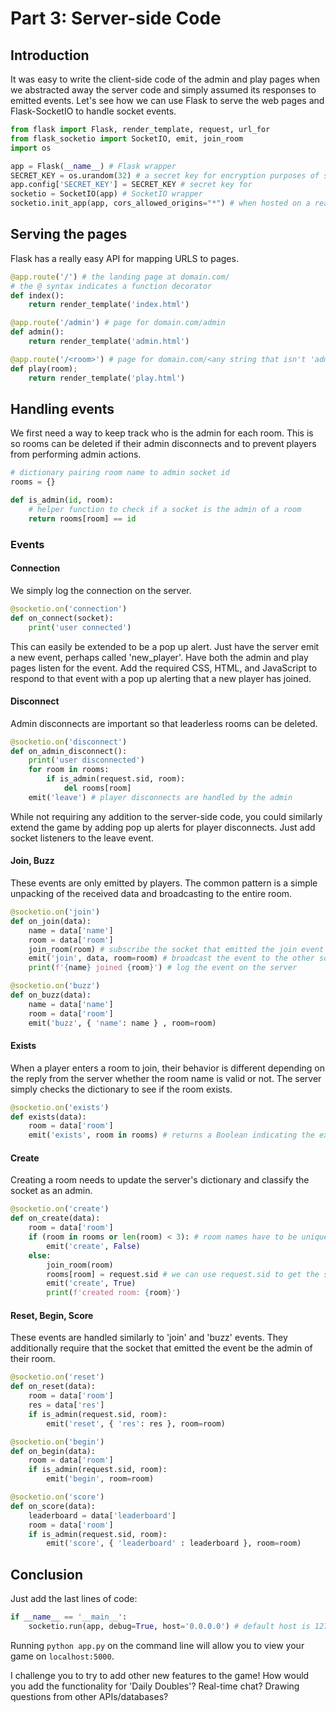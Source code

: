 # Part 3: Server-side Code

## Introduction

It was easy to write the client-side code of the admin and play pages when we abstracted away the server code and simply assumed its responses to emitted events. Let's see how we can use Flask to serve the web pages and Flask-SocketIO to handle socket events.

```python
from flask import Flask, render_template, request, url_for
from flask_socketio import SocketIO, emit, join_room
import os

app = Flask(__name__) # Flask wrapper
SECRET_KEY = os.urandom(32) # a secret key for encryption purposes of size 32 bytes
app.config['SECRET_KEY'] = SECRET_KEY # secret key for 
socketio = SocketIO(app) # SocketIO wrapper
socketio.init_app(app, cors_allowed_origins="*") # when hosted on a real server, accept requests from clients
```

## Serving the pages

Flask has a really easy API for mapping URLS to pages.

```python
@app.route('/') # the landing page at domain.com/
# the @ syntax indicates a function decorator
def index():
    return render_template('index.html')

@app.route('/admin') # page for domain.com/admin
def admin():
    return render_template('admin.html')

@app.route('/<room>') # page for domain.com/<any string that isn't 'admin'>
def play(room);
    return render_template('play.html')
```

## Handling events

We first need a way to keep track who is the admin for each room. This is so rooms can be deleted if their admin disconnects and to prevent players from performing admin actions.

```python
# dictionary pairing room name to admin socket id
rooms = {}

def is_admin(id, room):
    # helper function to check if a socket is the admin of a room
    return rooms[room] == id
```

### Events

#### Connection

We simply log the connection on the server.

```python
@socketio.on('connection')
def on_connect(socket):
    print('user connected')
```

This can easily be extended to be a pop up alert. Just have the server emit a new event, perhaps called 'new_player'. Have both the admin and play pages listen for the event. Add the required CSS, HTML, and JavaScript to respond to that event with a pop up alerting that a new player has joined.

#### Disconnect

Admin disconnects are important so that leaderless rooms can be deleted.

```python
@socketio.on('disconnect')
def on_admin_disconnect():
    print('user disconnected')
    for room in rooms:
        if is_admin(request.sid, room):
            del rooms[room]
    emit('leave') # player disconnects are handled by the admin
```

While not requiring any addition to the server-side code, you could similarly extend the game by adding pop up alerts for player disconnects. Just add socket listeners to the leave event.

#### Join, Buzz

These events are only emitted by players. The common pattern is a simple unpacking of the received data and broadcasting to the entire room.

```python
@socketio.on('join')
def on_join(data):
    name = data['name']
    room = data['room']
    join_room(room) # subscribe the socket that emitted the join event to the room
    emit('join', data, room=room) # broadcast the event to the other sockets subscribed to the room
    print(f'{name} joined {room}') # log the event on the server

@socketio.on('buzz')
def on_buzz(data):
    name = data['name']
    room = data['room']
    emit('buzz', { 'name': name } , room=room)
```

#### Exists

When a player enters a room to join, their behavior is different depending on the reply from the server whether the room name is valid or not. The server simply checks the dictionary to see if the room exists.

```python
@socketio.on('exists')
def exists(data):
    room = data['room']
    emit('exists', room in rooms) # returns a Boolean indicating the existence of a key in the dictionary
```

#### Create

Creating a room needs to update the server's dictionary and classify the socket as an admin.

```python
@socketio.on('create')
def on_create(data):
    room = data['room']
    if (room in rooms or len(room) < 3): # room names have to be unique and at least 2 characters long
        emit('create', False)
    else:
        join_room(room)
        rooms[room] = request.sid # we can use request.sid to get the socket's unique id
        emit('create', True)
        print(f'created room: {room}')
```

#### Reset, Begin, Score

These events are handled similarly to 'join' and 'buzz' events. They additionally require that the socket that emitted the event be the admin of their room.

```python
@socketio.on('reset')
def on_reset(data):
    room = data['room']
    res = data['res']
    if is_admin(request.sid, room):
        emit('reset', { 'res': res }, room=room)

@socketio.on('begin')
def on_begin(data):
    room = data['room']
    if is_admin(request.sid, room):
        emit('begin', room=room)

@socketio.on('score')
def on_score(data):
    leaderboard = data['leaderboard']
    room = data['room']
    if is_admin(request.sid, room):
        emit('score', { 'leaderboard' : leaderboard }, room=room)
```

## Conclusion

Just add the last lines of code:

```python
if __name__ == '__main__':
    socketio.run(app, debug=True, host='0.0.0.0') # default host is 127.0.0.1 which will work locally, but will not accept requests from public IPs
```

Running `python app.py` on the command line will allow you to view your game on `localhost:5000`.

I challenge you to try to add other new features to the game! How would you add the functionality for 'Daily Doubles'? Real-time chat? Drawing questions from other APIs/databases?